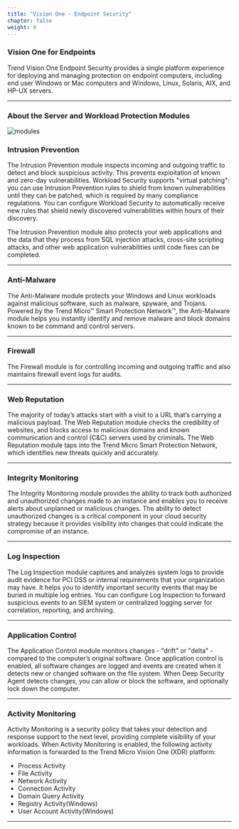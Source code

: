 ```yaml
---
title: "Vision One - Endpoint Security"
chapter: false
weight: 9
---
```


### Vision One for Endpoints

Trend Vision One Endpoint Security provides a single platform experience for deploying and managing protection on endpoint computers, including end user Windows or Mac computers and Windows, Linux, Solaris, AIX, and HP-UX servers.

---

### About the Server and Workload Protection Modules

![modules](/images/intro/agent-modules.jpg)

### Intrusion Prevention
The Intrusion Prevention module inspects incoming and outgoing traffic to detect and block suspicious activity. This prevents exploitation of known and zero-day vulnerabilities. Workload Security supports "virtual patching": you can use Intrusion Prevention rules to shield from known vulnerabilities until they can be patched, which is required by many compliance regulations. You can configure Workload Security to automatically receive new rules that shield newly discovered vulnerabilities within hours of their discovery.

The Intrusion Prevention module also protects your web applications and the data that they process from SQL injection attacks, cross-site scripting attacks, and other web application vulnerabilities until code fixes can be completed.

---

### Anti-Malware

The Anti-Malware module protects your Windows and Linux workloads against malicious software, such as malware, spyware, and Trojans. Powered by the Trend Micro™ Smart Protection Network™, the Anti-Malware module helps you instantly identify and remove malware and block domains known to be command and control servers.

---

### Firewall

The Firewall module is for controlling incoming and outgoing traffic and also maintains firewall event logs for audits.

---

### Web Reputation

The majority of today’s attacks start with a visit to a URL that’s carrying a malicious payload. The Web Reputation module checks the credibility of websites, and blocks access to malicious domains and known communication and control (C&C) servers used by criminals. The Web Reputation module taps into the Trend Micro Smart Protection Network, which identifies new threats quickly and accurately.

---

### Integrity Monitoring

The Integrity Monitoring module provides the ability to track both authorized and unauthorized changes made to an instance and enables you to receive alerts about unplanned or malicious changes. The ability to detect unauthorized changes is a critical component in your cloud security strategy because it provides visibility into changes that could indicate the compromise of an instance.

---

### Log Inspection

The Log Inspection module captures and analyzes system logs to provide audit evidence for PCI DSS or internal requirements that your organization may have. It helps you to identify important security events that may be buried in multiple log entries. You can configure Log Inspection to forward suspicious events to an SIEM system or centralized logging server for correlation, reporting, and archiving.

---

### Application Control

The Application Control module monitors changes - "drift" or "delta" - compared to the computer’s original software. Once application control is enabled, all software changes are logged and events are created when it detects new or changed software on the file system. When Deep Security Agent detects changes, you can allow or block the software, and optionally lock down the computer.

---

### Activity Monitoring

Activity Monitoring is a security policy that takes your detection and response support to the next level, providing complete visibility of your workloads. When Activity Monitoring is enabled, the following activity information is forwarded to the Trend Micro Vision One (XDR) platform:

- Process Activity
- File Activity
- Network Activity
- Connection Activity
- Domain Query Activity
- Registry Activity(Windows)
- User Account Activity(Windows)

---
